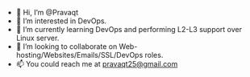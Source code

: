 - 👋 Hi, I’m @Pravaqt
- 👀 I’m interested in DevOps. 
- 🌱 I’m currently learning DevOps and performing L2-L3 support over Linux server.  
- 💞️ I’m looking to collaborate on Web-hosting/Websites/Emails/SSL/DevOps roles. 
- 📫 You could reach me at pravaqt25@gmail.com

<!---
Pravaqt/Pravaqt is a ✨ special ✨ repository because its `README.md` (this file) appears on your GitHub profile.
You can click the Preview link to take a look at your changes.
--->
